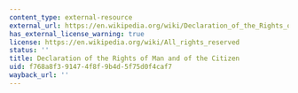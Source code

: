 ```yaml
---
content_type: external-resource
external_url: https://en.wikipedia.org/wiki/Declaration_of_the_Rights_of_Man_and_of_the_Citizen
has_external_license_warning: true
license: https://en.wikipedia.org/wiki/All_rights_reserved
status: ''
title: Declaration of the Rights of Man and of the Citizen
uid: f768a8f3-9147-4f8f-9b4d-5f75d0f4caf7
wayback_url: ''
---
```

